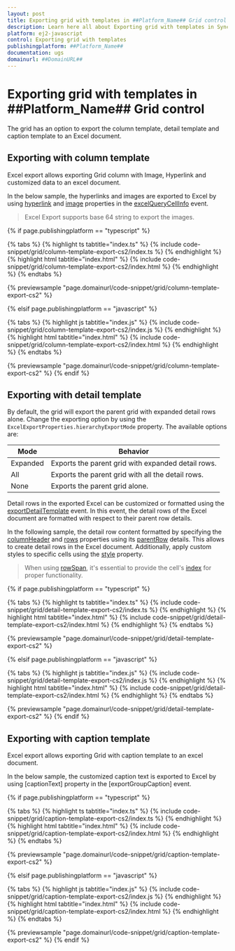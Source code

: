 ```yaml
---
layout: post
title: Exporting grid with templates in ##Platform_Name## Grid control | Syncfusion
description: Learn here all about Exporting grid with templates in Syncfusion ##Platform_Name## Grid control of Syncfusion Essential JS 2 and more.
platform: ej2-javascript
control: Exporting grid with templates
publishingplatform: ##Platform_Name##
documentation: ugs
domainurl: ##DomainURL##
---
```


# Exporting grid with templates in ##Platform_Name## Grid control

The grid has an option to export the column template, detail template and caption template to an Excel document.

## Exporting with column template

Excel export allows exporting Grid column with Image, Hyperlink and customized data to an excel document.

In the below sample, the hyperlinks and images are exported to Excel by using [hyperlink](../../api/grid/excelQueryCellInfoEventArgs/#hyperlink) and [image](../../api/grid/excelQueryCellInfoEventArgs/#image) properties in the [excelQueryCellInfo](../../api/grid/#excelquerycellinfo) event.

> Excel Export supports base 64 string to export the images.

{% if page.publishingplatform == "typescript" %}

 {% tabs %}
{% highlight ts tabtitle="index.ts" %}
{% include code-snippet/grid/column-template-export-cs2/index.ts %}
{% endhighlight %}
{% highlight html tabtitle="index.html" %}
{% include code-snippet/grid/column-template-export-cs2/index.html %}
{% endhighlight %}
{% endtabs %}
        
{% previewsample "page.domainurl/code-snippet/grid/column-template-export-cs2" %}

{% elsif page.publishingplatform == "javascript" %}

{% tabs %}
{% highlight js tabtitle="index.js" %}
{% include code-snippet/grid/column-template-export-cs2/index.js %}
{% endhighlight %}
{% highlight html tabtitle="index.html" %}
{% include code-snippet/grid/column-template-export-cs2/index.html %}
{% endhighlight %}
{% endtabs %}

{% previewsample "page.domainurl/code-snippet/grid/column-template-export-cs2" %}
{% endif %}

## Exporting with detail template

 By default, the grid will export the parent grid with expanded detail rows alone. Change the exporting option by using the `ExcelExportProperties.hierarchyExportMode` property. The available options are:

| Mode     | Behavior    |
|----------|-------------|
| Expanded | Exports the parent grid with expanded detail rows. |
| All      | Exports the parent grid with all the detail rows. |
| None     | Exports the parent grid alone. |

Detail rows in the exported Excel can be customized or formatted using the [exportDetailTemplate](../../api/grid/#exportdetailtemplate) event. In this event, the detail rows of the Excel document are formatted with respect to their parent row details.

In the following sample, the detail row content formatted by specifying the [columnHeader](../../api/grid/detailTemplateProperties/#columnheader) and [rows](../../api/grid/detailTemplateProperties/#rows) properties using its [parentRow](../../api/grid/exportDetailTemplateEventArgs/#parentrow) details. This allows to create detail rows in the Excel document. Additionally, apply custom styles to specific cells using the [style](../../api/grid/detailTemplateCell/#style) property.

> When using [rowSpan](../../api/grid/detailTemplateCell/#rowspan), it's essential to provide the cell's [index](../../api/grid/detailTemplateCell/#index) for proper functionality.

{% if page.publishingplatform == "typescript" %}

 {% tabs %}
{% highlight ts tabtitle="index.ts" %}
{% include code-snippet/grid/detail-template-export-cs2/index.ts %}
{% endhighlight %}
{% highlight html tabtitle="index.html" %}
{% include code-snippet/grid/detail-template-export-cs2/index.html %}
{% endhighlight %}
{% endtabs %}
        
{% previewsample "page.domainurl/code-snippet/grid/detail-template-export-cs2" %}

{% elsif page.publishingplatform == "javascript" %}

{% tabs %}
{% highlight js tabtitle="index.js" %}
{% include code-snippet/grid/detail-template-export-cs2/index.js %}
{% endhighlight %}
{% highlight html tabtitle="index.html" %}
{% include code-snippet/grid/detail-template-export-cs2/index.html %}
{% endhighlight %}
{% endtabs %}

{% previewsample "page.domainurl/code-snippet/grid/detail-template-export-cs2" %}
{% endif %}

## Exporting with caption template

Excel export allows exporting Grid with caption template to an excel document.

In the below sample, the customized caption text is exported to Excel by using [captionText] property in the [exportGroupCaption] event.

{% if page.publishingplatform == "typescript" %}

 {% tabs %}
{% highlight ts tabtitle="index.ts" %}
{% include code-snippet/grid/caption-template-export-cs2/index.ts %}
{% endhighlight %}
{% highlight html tabtitle="index.html" %}
{% include code-snippet/grid/caption-template-export-cs2/index.html %}
{% endhighlight %}
{% endtabs %}
        
{% previewsample "page.domainurl/code-snippet/grid/caption-template-export-cs2" %}

{% elsif page.publishingplatform == "javascript" %}

{% tabs %}
{% highlight js tabtitle="index.js" %}
{% include code-snippet/grid/caption-template-export-cs2/index.js %}
{% endhighlight %}
{% highlight html tabtitle="index.html" %}
{% include code-snippet/grid/caption-template-export-cs2/index.html %}
{% endhighlight %}
{% endtabs %}

{% previewsample "page.domainurl/code-snippet/grid/caption-template-export-cs2" %}
{% endif %}